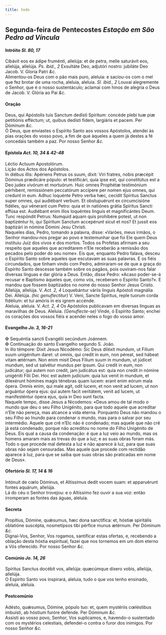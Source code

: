 ```yaml
---
title: todo
---
```

<h2 class="text-center">Segunda-feira de Pentecostes <em>Estação em São Pedro ad Víncula</em></h2>

<h4 class="text-center">Intróito <em>Sl. 80, 17</em></h4>
<div class="container-fluid">
<div class="row">
<div class="dropcap text-justify">
Cibávit eos ex ádipe fruménti, allelúja: et de petra, melle saturávit eos, allelúja, allelúja. <em>Ps. ibid., 2</em> Exsultáte Deo, adjutóri nostro: jubiláte Deo Jacob.
V. Gloria Patri <em>&c.</em>
</div>
<div class="dropcap text-justify">
Alimentou-os Deus com o pão mais puro, aleluia: e saciou-os com o mel que fez brotar de uma rocha, aleluia, aleluia. <em>Sl. ibid., 2</em> Louvai alegremente o Senhor, que é o nosso sustentáculo; aclamai com hinos de alegria o Deus de Jacob.
V. Glória ao Pai <em>&c.</em>
</div>
</div>
</div>

<h4 class="text-center">Oração</h4>
<div class="container-fluid">
<div class="row">
<div class="dropcap text-justify">
Deus, qui Apóstolis tuis Sanctum dedísti Spíritum: concéde plebi tuæ piæ petitiónis efféctum; ut, quibus dedísti fidem, largiáris et pacem. Per Dóminum <em>&c.</em>
</div>
<div class="dropcap text-justify">
Ó Deus, que enviastes o Espírito Santo aos vossos Apóstolos, atendei às pias orações do vosso povo, a fim de que àqueles a quem já destes a fé concedais também a paz. Por nosso Senhor <em>&c.</em>
</div>
</div>
</div>

<h4 class="text-center">Epístola <em>Act. 10, 34 & 42-48</em></h4>
<div class="container-fluid">
<div class="row">
<div class="text-justify">
Léctio Actuum Apostolórum. 
</div>
<div class="text-justify">
Lição dos Actos dos Apóstolos.
</div>
<div class="dropcap text-justify">
In diébus illis: Apériens Petrus os suum, dixit: Viri fratres, nobis præcépit Dóminus prædicáre pópulo: et testificári, quia ipse est, qui constitútus est a Deo judex vivórum et mortuórum. Huic omnes Prophétæ testimónium pérhibent, remissiónem peccatórum accípere per nomen ejus omnes, qui credunt in eum. Adhuc loquénte Petro verba hæc, cecidit Spíritus Sanctus super omnes, qui audiébant verbum. Et obstupuérunt ex circumcisióne fidéles, qui vénerant cum Petro: quia et in natiónes grátia Spíritus Sancti effúsa est. Audiébant enim illos loquéntes linguis et magnificántes Deum. Tunc respóndit Petrus: Numquid aquam quis prohibére potest, ut non baptizéntur hi, qui Spíritum Sanctum accepérunt sicut et nos? Et jussit eos baptizári in nómine Dómini Jesu Christi.
</div>
<div class="dropcap text-justify">
Naqueles dias, Pedro, tomando a palavra, disse: «Varões, meus irmãos, o Senhor mandou-nos pregar ao povo e testemunhar que foi Ele quem Deus instituiu Juiz dos vivos e dos mortos. Todos os Profetas afirmam a seu respeito que aqueles que acreditarem n’Ele receberão a remissão dos pecados pelo poder do seu nome». Eis que, enquanto Pedro falava, desceu o Espírito Santo sobre aqueles que escutavam as suas palavras. E os fiéis circundados, que tinham vindo com Pedro, admiraram-se de que a graça do Espírito Santo descesse também sobre os pagãos, pois ouviram-nos falar diversas línguas e dar glória a Deus. Então, disse Pedro: «Acaso poder-se-á recusar e Baptismo àqueles que, como vós, receberam o Espírito Santo?». E mandou que fossem baptizados no nome do nosso Senhor Jesus Cristo.
</div>
</div>
</div>

<div class="container-fluid">
<div class="row">
<div class="text-justify">
Allelúja, allelúja. V. <em>Act. 2, 4</em> Loquebántur váriis linguis Apóstoli magnália Dei. Allelúja. <em>(hic genuflectitur)</em> V. Veni, Sancte Spiritus, reple tuorum corda fidélium: et tui amóris in eis ignem accénde.
</div>
<div class="text-justify">
Aleluia, aleluia. V. <em>Act. 2, 4</em> Os Apóstolos publicavam em diversas línguas as maravilhas de Deus. Aleluia. <em>(Genuflecte-se)</em> Vinde, ó Espírito Santo; enchei os corações dos vossos fiéis e acendei neles o fogo do vosso amor.
</div>
</div>
</div>

<h4 class="text-center">Evangelho <em>Jo. 3, 16-21</em></h4>
<div class="container-fluid">
<div class="row">
<div class="text-justify">
<span class="text-danger">&#10016;</span> Sequéntia sancti Evangélii secúndum Joánnem.
</div>
<div class="text-justify">
<span class="text-danger">&#10016;</span> Continuação do santo Evangelho segundo S. João.
</div>
<div class="dropcap text-justify">
In illo témpore: Dixit Jesus Nicodémo: Sic Deus diléxit mundum, ut Fílium suum unigénitum daret: ut omnis, qui credit in eum, non péreat, sed hábeat vitam ætérnam. Non enim misit Deus Fílium suum in mundum, ut júdicet mundum, sed ut salvétur mundus per ipsum. Qui credit in eum, non judicátur; qui autem non credit, jam judicátus est: quia non credit in nómine unigéniti Fílii Dei. Hoc est autem judícium: quia lux venit in mundum, et dilexérunt hómines magis ténebras quam lucem: erant enim eórum mala ópera. Omnis enim, qui male agit, odit lucem, et non venit ad lucem, ut non arguántur ópera ejus: qui autem facit veritátem, venit ad lucem, ut manifesténtur ópera ejus, quia in Deo sunt facta.
</div>
<div class="dropcap text-justify">
Naquele tempo, disse Jesus a Nicodemos: «Deus amou de tal modo o mundo que deu o seu Filho Unigénito, para que todo aquele que acreditar n’Ele não pereça, mas alcance a vida eterna. Porquanto Deus não mandou o seu Filho ao Inundo para condenar o mundo, mas para o salvar por seu intermédio. Aquele que crê n’Elc não é condenado; mas aquele que não crê já está condenado, porque não acreditou no nome do Filho Unigénito de Deus. Eis qual a causa da condenação: é que a luz veio ao mundo, mas os homens amaram mais as trevas do que a luz; e as suas obras foram más. Todo o que procede mal detesta a luz e não aparece à luz, para que suas obras não sejam censuradas. Mas aquele que procede com rectidão aparece à luz, para que se saiba que suas obras são praticadas em nome de Deus».
</div>
</div>
</div>

<h4 class="text-center">Ofertório <em>Sl. 17, 14 & 16</em></h4>
<div class="container-fluid">
<div class="row">
<div class="dropcap text-justify">
Intónuit de cœlo Dóminus, et Altíssimus dedit vocem suam: et apparuérunt fontes aquárum, allelúja. 
</div>
<div class="dropcap text-justify">
Lá do céu o Senhor trovejou: e o Altíssimo fez ouvir a sua voz: então irromperam as fontes das águas, aleluia.
</div>
</div>
</div>

<h4 class="text-center">Secreta</h4>
<div class="container-fluid">
<div class="row">
<div class="dropcap text-justify">
Propítius, Dómine, quǽsumus, hæc dona sanctífica: et, hóstiæ spiritális oblatióne suscépta, nosmetípsos tibi pérfice munus ætérnum. Per Dóminum <em>&c.</em>
</div>
<div class="dropcap text-justify">
Dignai-Vos, Senhor, Vos rogamos, santificar estas ofertas, e, recebendo a oblação desta hóstia espiritual, fazei que nos tornemos em um dom eterno a Vós oferecido. Por nosso Senhor <em>&c.</em>
</div>
</div>
</div>

<h4 class="text-center">Comúnio <em>Jo. 14, 26</em></h4>
<div class="container-fluid">
<div class="row">
<div class="dropcap text-justify">
Spíritus Sanctus docébit vos, allelúja: quæcúmque díxero vobis, allelúja, allelúja. 
</div>
<div class="dropcap text-justify">
O Espírito Santo vos inspirará, aleluia, tudo o que vos tenho ensinado, aleluia, aleluia.
</div>
</div>
</div>

<h4 class="text-center">Postcomúnio</h4>
<div class="container-fluid">
<div class="row">
<div class="dropcap text-justify">
Adésto, quǽsumus, Dómine, pópulo tuo: et, quem mystériis cœléstibus imbuísti, ab hóstium furóre defénde. Per Dóminum <em>&c.</em>
</div>
<div class="dropcap text-justify">
Assisti ao vosso povo, Senhor, Vos suplicamos, e, havendo-o sustentado com os mystérios celestiais, defendei-o contra o furor dos inimigos. Por nosso Senhor <em>&c.</em>
</div>
</div>
</div>
